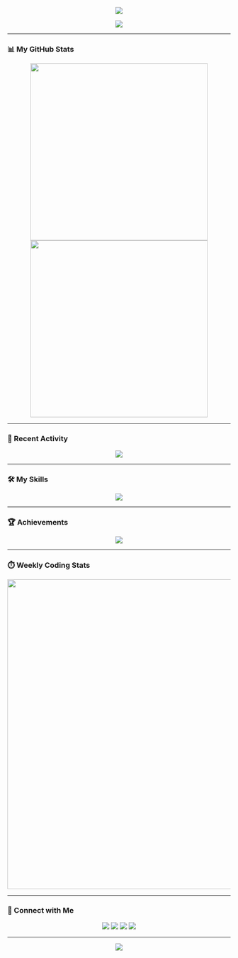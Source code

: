 <!--
MIT License

Copyright (c) 2024 ZZY1234321

Permission is hereby granted, free of charge, to any person obtaining a copy
of this software and associated documentation files (the "Software"), to deal
in the Software without restriction, including without limitation the rights
to use, copy, modify, merge, publish, distribute, sublicense, and/or sell
copies of the Software, and to permit persons to whom the Software is
furnished to do so, subject to the following conditions:

The above copyright notice and this permission notice shall be included in all
copies or substantial portions of the Software.

THE SOFTWARE IS PROVIDED "AS IS", WITHOUT WARRANTY OF ANY KIND, EXPRESS OR
IMPLIED, INCLUDING BUT NOT LIMITED TO THE WARRANTIES OF MERCHANTABILITY,
FITNESS FOR A PARTICULAR PURPOSE AND NONINFRINGEMENT. IN NO EVENT SHALL THE
AUTHORS OR COPYRIGHT HOLDERS BE LIABLE FOR ANY CLAIM, DAMAGES OR OTHER
LIABILITY, WHETHER IN AN ACTION OF CONTRACT, TORT OR OTHERWISE, ARISING FROM,
OUT OF OR IN CONNECTION WITH THE SOFTWARE OR THE USE OR OTHER DEALINGS IN THE
SOFTWARE.

Source repository: <https://github.com/ZZY1234321/ZZY1234321>
-->

<p align="center">
    <!-- Header banner -->
    <img src="https://capsule-render.vercel.app/api?type=waving&color=gradient&height=250&section=header&text=Hi%20There!&fontSize=80&fontAlign=50&desc=Welcome%20to%20my%20GitHub!&descAlignY=65&descAlign=50&animation=fadeIn" />
</p>

<p align="center">
    <!-- Typing effect -->
    <img src="https://readme-typing-svg.demolab.com?font=Fira+Code&size=24&pause=1000&color=F75C7E&center=true&vCenter=true&width=600&lines=I+am+ZZY1234321;Welcome+to+my+GitHub+Profile!;Explore+my+projects+below!" />
</p>

---

### 📊 My GitHub Stats

<p align="center">
    <!-- GitHub Stats -->
    <img src="https://github-readme-stats.vercel.app/api?username=ZZY1234321&theme=radical&show_icons=true&hide_title=true&hide=contribs&include_all_commits=true" width="400" />
    <!-- Streak Stats -->
    <img src="https://streak-stats.demolab.com?user=ZZY1234321&theme=radical&hide_border=true" width="400" />
</p>

---

### 🚀 Recent Activity

<p align="center">
    <!-- Contribution Graph -->
    <img src="https://github-readme-activity-graph.vercel.app/graph?username=ZZY1234321&theme=react-dark&hide_border=true&area=true" />
</p>

---

### 🛠️ My Skills

<p align="center">
    <!-- Skill icons -->
    <img src="https://skillicons.dev/icons?i=python,c,cpp,html,css,rust,latex,mysql,vscode,linux" />
</p>

---

### 🏆 Achievements

<p align="center">
    <!-- Trophies -->
    <img src="https://github-profile-trophy.vercel.app/?username=ZZY1234321&theme=radical&no-bg=true&no-frame=true" />
</p>

---

### ⏱️ Weekly Coding Stats

<p align="center">
    <!-- Wakatime -->
    <img src="https://wakatime.com/share/@ZZY1234321/9e225507-6273-4967-b1c9-409f043a94a5.svg" width="700" />
</p>

---

### 🔗 Connect with Me

<p align="center">
    <!-- Social badges -->
    <a href="https://github.com/ZZY1234321"><img src="https://img.shields.io/badge/GitHub-ZZY1234321-181717?logo=github" /></a>
    <a href="https://gitee.com/zhangziyan123"><img src="https://img.shields.io/badge/Gitee-ZZY1234321-C71D23?logo=gitee" /></a>
    <a href="https://wakatime.com/@ZZY1234321"><img src="https://wakatime.com/badge/user/7739da3c-affd-41b6-aaab-f3376c6de21a.svg" /></a>
    <img src="https://komarev.com/ghpvc/?username=ZZY1234321&style=flat-square&color=blue" />
</p>

---

<p align="center">
    <!-- Footer banner -->
    <img src="https://capsule-render.vercel.app/api?type=waving&color=gradient&height=200&section=footer&text=Thanks%20for%20Visiting!&fontSize=40&fontAlign=50" />
</p>
